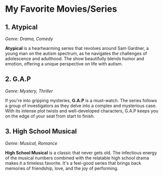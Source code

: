 # My Favorite Movies/Series

## 1. Atypical
*Genre: Drama, Comedy*

**Atypical** is a heartwarming series that revolves around Sam Gardner, a young man on the autism spectrum, as he navigates the challenges of adolescence and adulthood. The show beautifully blends humor and emotion, offering a unique perspective on life with autism.

## 2. G.A.P
*Genre: Mystery, Thriller*

If you're into gripping mysteries, **G.A.P** is a must-watch. The series follows a group of investigators as they delve into a complex and mysterious case. With its intense plot twists and well-developed characters, G.A.P keeps you on the edge of your seat from start to finish.

## 3. High School Musical
*Genre: Musical, Romance*

**High School Musical** is a classic that never gets old. The infectious energy of the musical numbers combined with the relatable high school drama makes it a timeless favorite. It's a feel-good series that brings back memories of friendship, love, and the joy of performing.

